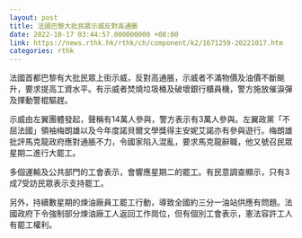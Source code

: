 ```yaml
---
layout: post
title: 法國巴黎大批民眾示威反對高通脹
date: 2022-10-17 03:44:57.000000000 +08:00
link: https://news.rthk.hk/rthk/ch/component/k2/1671259-20221017.htm
categories: rthk
---
```


法國首都巴黎有大批民眾上街示威，反對高通脹，示威者不滿物價及油價不斷颷升，要求提高工資水平。有示威者焚燒垃圾桶及破壞銀行櫃員機，警方施放催淚彈及揮動警棍驅趕。

示威由左翼團體發起，聲稱有14萬人參與，警方表示有3萬人參與。左翼政黨「不屈法國」領袖梅朗雄以及今年度諾貝爾文學獎得主安妮艾諾亦有參與遊行。梅朗雄批評馬克龍政府應對通脹不力，令國家陷入混亂，要求馬克龍辭職，他又號召民眾星期二進行大罷工。

多個運輸及公共部門的工會表示，會響應星期二的罷工。有民意調查顯示，只有3成7受訪民眾表示支持罷工。

另外，持續數星期的煉油廠員工罷工行動，導致全國約三分一油站供應有問題。法國政府下令強制部分煉油廠工人返回工作崗位，但有個別工會表示，憲法容許工人有罷工權利。
